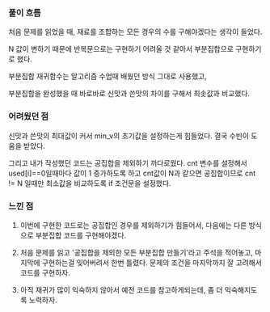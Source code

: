 ### 

### 풀이 흐름

처음 문제를 읽었을 때, 재료를 조합하는 모든 경우의 수를 구해야겠다는 생각이 들었다.

N 값이 변하기 때문에 반복문으로는 구현하기 어려울 것 같아서 부분집합으로 구현하기로 했다.

부분집합 재귀함수는 알고리즘 수업때 배웠던 방식 그대로 사용했고,

부분집합을 완성했을 때 바로바로 신맛과 쓴맛의 차이를 구해서 최솟값과 비교했다.

### 

### 어려웠던 점

신맛과 쓴맛의 최대값이 커서 min_v의 초기값을 설정하는게 힘들었다. 결국 수빈이 도움을 받았다.

그리고 내가 작성했던 코드는 공집합을 제외하기 까다로웠다. cnt 변수를 설정해서 used[i]==0일때마다 값이 1 증가하도록 하고 cnt값이 N과 같으면 공집합이므로 cnt != N 일때만 최소값을 비교하도록 if 조건문을 설정했다.

### 

### 느낀 점

1. 이번에 구현한 코드로는 공집합인 경우를 제외하기가 힘들어서, 다음에는 다른 방식으로 부분집합 코드를 구현해야겠다.

2. 처음 문제를 읽고 '공집합을 제외한 모든 부분집합 만들기'라고 주석을 적어놓고, 마지막에 구현하는걸 잊어버려서 한번 틀렸다. 문제의 조건을 마지막까지 잘 고려해서 코드를 구현하자.

3. 아직 재귀가 많이 익숙하지 않아서 예전 코드를 참고하게되는데, 좀 더 익숙해지도록 노력하자.
